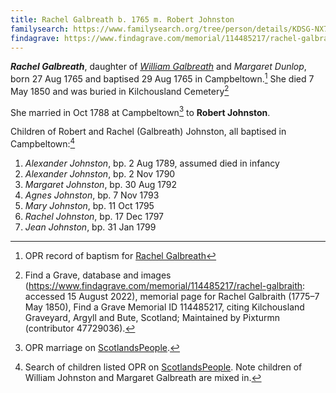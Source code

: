 ```yaml
---
title: Rachel Galbreath b. 1765 m. Robert Johnston
familysearch: https://www.familysearch.org/tree/person/details/KDSG-NX7
findagrave: https://www.findagrave.com/memorial/114485217/rachel-galbraith
---
```

***Rachel Galbreath***, daughter of *[William Galbreath](galbreath-william-1736.md)* and *Margaret Dunlop*, born 27 Aug 1765 and baptised  29 Aug 1765 in Campbeltown.[^birth]  She died 7 May 1850 and was buried in Kilchousland Cemetery[^burial]

She married in Oct 1788 at Campbeltown[^marriage] to **Robert Johnston**.

Children of Robert and Rachel (Galbreath) Johnston, all baptised in Campbeltown:[^children]

1. *Alexander Johnston*, bp. 2 Aug 1789, assumed died in infancy
2. *Alexander Johnston*, bp. 2 Nov 1790
3. *Margaret Johnston*, bp. 30 Aug 1792
4. *Agnes Johnston*, bp. 7 Nov 1793
5. *Mary Johnston*, bp. 11 Oct 1795
6. *Rachel Johnston*, bp. 17 Dec 1797
7. *Jean Johnston*, bp. 31 Jan 1799

[^birth]: OPR record of baptism for [Rachel Galbreath](/sources/opr-campbeltown-births.md#1765-08-29-rachel-galbreath)

[^marriage]:  OPR marriage on [ScotlandsPeople](https://www.scotlandspeople.gov.uk/record-results?search_type=people&event=M&record_type%5B0%5D=opr_marriages&church_type=Old%20Parish%20Registers&dl_cat=church&dl_rec=church-banns-marriages&surname=galbraith&surname_so=syn&forename=rachel&forename_so=starts&sex=F&spouse_name=johnson&spouse_name_so=syn&from_year=1780&to_year=1792&record=Church%20of%20Scotland%20%28old%20parish%20registers%29%20Roman%20Catholic%20Church%20Other%20churches). 

[^children]: Search of children listed OPR on [ScotlandsPeople](https://www.scotlandspeople.gov.uk/record-results?search_type=people&event=%28B%20OR%20C%20OR%20S%29&record_type%5B0%5D=opr_births&church_type=Old%20Parish%20Registers&dl_cat=church&dl_rec=church-births-baptisms&surname=johnston&surname_so=fuzzy&forename_so=starts&from_year=1788&to_year=1810&parent_names=johnston&parent_names_so=exact&parent_name_two=galbreath&parent_name_two_so=exact&record=Church%20of%20Scotland%20%28old%20parish%20registers%29%20Roman%20Catholic%20Church%20Other%20churches&sort=asc&order=Date&field=year).  Note children of William Johnston and Margaret Galbreath are mixed in.

[^burial]: Find a Grave, database and images (https://www.findagrave.com/memorial/114485217/rachel-galbraith: accessed 15 August 2022), memorial page for Rachel Galbraith (1775–7 May 1850), Find a Grave Memorial ID 114485217, citing Kilchousland Graveyard, Argyll and Bute, Scotland; Maintained by Pixturmn (contributor 47729036).

